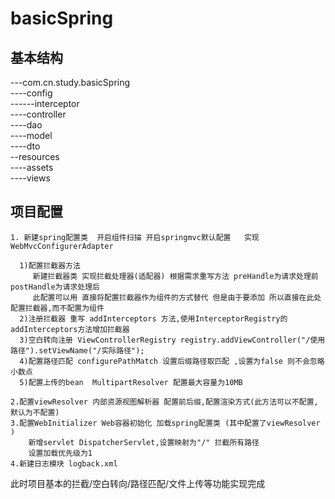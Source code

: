 # basicSpring
 
## 基本结构
---com.cn.study.basicSpring   <br />
----config   <br />
------interceptor   <br />
----controller   <br />
----dao   <br />
----model   <br />
----dto   <br />
--resources  
----assets  
----views  

## 项目配置   <br />
```
1. 新建spring配置类  开启组件扫描 开启springmvc默认配置   实现WebMvcConfigurerAdapter  

  1)配置拦截器方法  
     新建拦截器类 实现拦截处理器(适配器) 根据需求重写方法 preHandle为请求处理前 postHandle为请求处理后  
     此配置可以用 直接将配置拦截器作为组件的方式替代 但是由于要添加 所以直接在此处配置拦截器,而不配置为组件  
  2)注册拦截器 重写 addInterceptors 方法,使用InterceptorRegistry的addInterceptors方法增加拦截器  
  3)空白转向注册 ViewControllerRegistry registry.addViewController("/使用路径").setViewName("/实际路径");  
  4)配置路径匹配 configurePathMatch 设置后缀路径取匹配 ,设置为false 则不会忽略小数点  
  5)配置上传的bean  MultipartResolver 配置最大容量为10MB   

2.配置viewResolver 内部资源视图解析器 配置前后缀,配置渲染方式(此方法可以不配置,默认为不配置)     
3.配置WebInitializer Web容器初始化 加载spring配置类 (其中配置了viewResolver )  
    新增servlet DispatcherServlet,设置映射为"/" 拦截所有路径  
    设置加载优先级为1  
4.新建日志模块 logback.xml  
```
此时项目基本的拦截/空白转向/路径匹配/文件上传等功能实现完成  
 
